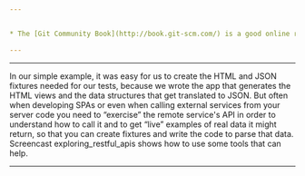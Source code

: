 ```yaml
---


* The [Git Community Book](http://book.git-scm.com/) is a good online reference that can also be downloaded as a PDF file.

---
```




---
In our simple example, it was easy for us to create the HTML and JSON fixtures needed for our tests, because we wrote the app that generates the HTML views and the data structures that get translated to JSON.  But often when developing SPAs or even when calling external services from your server code you need to “exercise” the remote service's API in order to understand how to call it and to get “live” examples of real data it might return, so that you can create fixtures and write the code to parse that data.  Screencast exploring_restful_apis shows how to use some tools that can help.

---